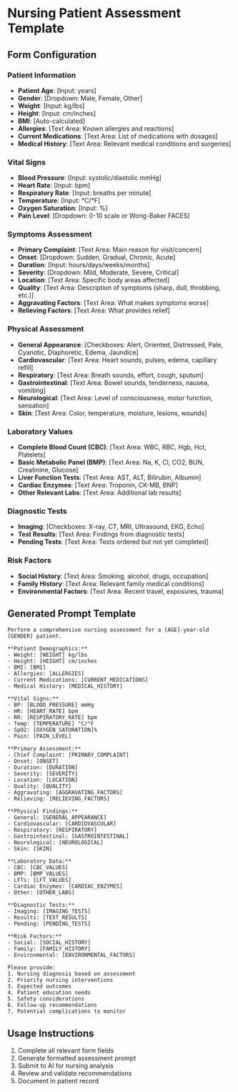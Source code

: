 # Nursing Patient Assessment Template

## Form Configuration

### Patient Information
- **Patient Age**: [Input: years]
- **Gender**: [Dropdown: Male, Female, Other]
- **Weight**: [Input: kg/lbs]
- **Height**: [Input: cm/inches]
- **BMI**: [Auto-calculated]
- **Allergies**: [Text Area: Known allergies and reactions]
- **Current Medications**: [Text Area: List of medications with dosages]
- **Medical History**: [Text Area: Relevant medical conditions and surgeries]

### Vital Signs
- **Blood Pressure**: [Input: systolic/diastolic mmHg]
- **Heart Rate**: [Input: bpm]
- **Respiratory Rate**: [Input: breaths per minute]
- **Temperature**: [Input: °C/°F]
- **Oxygen Saturation**: [Input: %]
- **Pain Level**: [Dropdown: 0-10 scale or Wong-Baker FACES]

### Symptoms Assessment
- **Primary Complaint**: [Text Area: Main reason for visit/concern]
- **Onset**: [Dropdown: Sudden, Gradual, Chronic, Acute]
- **Duration**: [Input: hours/days/weeks/months]
- **Severity**: [Dropdown: Mild, Moderate, Severe, Critical]
- **Location**: [Text Area: Specific body areas affected]
- **Quality**: [Text Area: Description of symptoms (sharp, dull, throbbing, etc.)]
- **Aggravating Factors**: [Text Area: What makes symptoms worse]
- **Relieving Factors**: [Text Area: What provides relief]

### Physical Assessment
- **General Appearance**: [Checkboxes: Alert, Oriented, Distressed, Pale, Cyanotic, Diaphoretic, Edema, Jaundice]
- **Cardiovascular**: [Text Area: Heart sounds, pulses, edema, capillary refill]
- **Respiratory**: [Text Area: Breath sounds, effort, cough, sputum]
- **Gastrointestinal**: [Text Area: Bowel sounds, tenderness, nausea, vomiting]
- **Neurological**: [Text Area: Level of consciousness, motor function, sensation]
- **Skin**: [Text Area: Color, temperature, moisture, lesions, wounds]

### Laboratory Values
- **Complete Blood Count (CBC)**: [Text Area: WBC, RBC, Hgb, Hct, Platelets]
- **Basic Metabolic Panel (BMP)**: [Text Area: Na, K, Cl, CO2, BUN, Creatinine, Glucose]
- **Liver Function Tests**: [Text Area: AST, ALT, Bilirubin, Albumin]
- **Cardiac Enzymes**: [Text Area: Troponin, CK-MB, BNP]
- **Other Relevant Labs**: [Text Area: Additional lab results]

### Diagnostic Tests
- **Imaging**: [Checkboxes: X-ray, CT, MRI, Ultrasound, EKG, Echo]
- **Test Results**: [Text Area: Findings from diagnostic tests]
- **Pending Tests**: [Text Area: Tests ordered but not yet completed]

### Risk Factors
- **Social History**: [Text Area: Smoking, alcohol, drugs, occupation]
- **Family History**: [Text Area: Relevant family medical conditions]
- **Environmental Factors**: [Text Area: Recent travel, exposures, trauma]

## Generated Prompt Template

```
Perform a comprehensive nursing assessment for a [AGE]-year-old [GENDER] patient.

**Patient Demographics:**
- Weight: [WEIGHT] kg/lbs
- Height: [HEIGHT] cm/inches
- BMI: [BMI]
- Allergies: [ALLERGIES]
- Current Medications: [CURRENT_MEDICATIONS]
- Medical History: [MEDICAL_HISTORY]

**Vital Signs:**
- BP: [BLOOD_PRESSURE] mmHg
- HR: [HEART_RATE] bpm
- RR: [RESPIRATORY_RATE] bpm
- Temp: [TEMPERATURE] °C/°F
- SpO2: [OXYGEN_SATURATION]%
- Pain: [PAIN_LEVEL]

**Primary Assessment:**
- Chief Complaint: [PRIMARY_COMPLAINT]
- Onset: [ONSET]
- Duration: [DURATION]
- Severity: [SEVERITY]
- Location: [LOCATION]
- Quality: [QUALITY]
- Aggravating: [AGGRAVATING_FACTORS]
- Relieving: [RELIEVING_FACTORS]

**Physical Findings:**
- General: [GENERAL_APPEARANCE]
- Cardiovascular: [CARDIOVASCULAR]
- Respiratory: [RESPIRATORY]
- Gastrointestinal: [GASTROINTESTINAL]
- Neurological: [NEUROLOGICAL]
- Skin: [SKIN]

**Laboratory Data:**
- CBC: [CBC_VALUES]
- BMP: [BMP_VALUES]
- LFTs: [LFT_VALUES]
- Cardiac Enzymes: [CARDIAC_ENZYMES]
- Other: [OTHER_LABS]

**Diagnostic Tests:**
- Imaging: [IMAGING_TESTS]
- Results: [TEST_RESULTS]
- Pending: [PENDING_TESTS]

**Risk Factors:**
- Social: [SOCIAL_HISTORY]
- Family: [FAMILY_HISTORY]
- Environmental: [ENVIRONMENTAL_FACTORS]

Please provide:
1. Nursing diagnosis based on assessment
2. Priority nursing interventions
3. Expected outcomes
4. Patient education needs
5. Safety considerations
6. Follow-up recommendations
7. Potential complications to monitor
```

## Usage Instructions

1. Complete all relevant form fields
2. Generate formatted assessment prompt
3. Submit to AI for nursing analysis
4. Review and validate recommendations
5. Document in patient record 